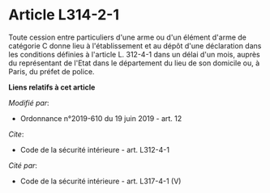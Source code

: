 # Article L314-2-1

Toute cession entre particuliers d'une arme ou d'un élément d'arme de catégorie C donne lieu à l'établissement et au dépôt
d'une déclaration dans les conditions définies à l'article L. 312-4-1 dans un délai d'un mois, auprès du représentant de
l'Etat dans le département du lieu de son domicile ou, à Paris, du préfet de police.

**Liens relatifs à cet article**

_Modifié par_:

  - Ordonnance n°2019-610 du 19 juin 2019 - art. 12

_Cite_:

  - Code de la sécurité intérieure - art. L312-4-1

_Cité par_:

  - Code de la sécurité intérieure - art. L317-4-1 (V)
